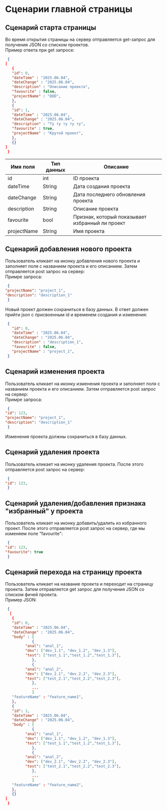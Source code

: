 # Сценарии главной страницы
## Сценарий старта страницы
Во время открытия страницы на сервер отправляется get-запрос для получения JSON со списком проектов.\
Пример ответа при get запросе:
```json
 {
[
   {
   "id": 0,
   "dateTime" : "2025.06.04",
   "dateChange" : "2025.06.04",
   "description" : "Описание проекта",
   "favourite" : false,
   "projectName" : "DDD",
   },
   {
   "id": 1,
   "dateTime" : "2025.06.04",
   "dateChange" : "2025.06.04",
   "description" : "Ту ту ту ту ту",
   "favourite" : true,
   "projectName" : "Крутой проект",
   },
   {}
]
 }
```

|Имя поля|Тип данных|Описание|
|-|--------|---|
|id|int|ID проекта|
|dateTime|String|Дата создания проекта|
|dateChange|String|Дата последнего обновления проекта|
|description|String|Описание проекта|
|favourite|bool|Признак, который показывает избранный ли проект|
|projectName|String|Имя проекта|

## Сценарий добавления нового проекта
Пользователь кликает на иконку добавления нового проекта и заполняет поля с названием проекта и его описанием. Затем отправляется post запрос на сервер: \
Примре запроса:
```json
 {
"projectName": "project_1",
"description": "description_1"
 }
```
Новый проект должен сохраниться в базу данных. В ответ должен прийти json с присвоенным id и временем создания и изменения:
```json
 {   
   "id": 0,
   "dateTime" : "2025.06.04",
   "dateChange" : "2025.06.04",
   "description" : "description_1",
   "favourite" : false,
   "projectName" : "project_1", 
 }
```

## Сценарий изменения проекта
Пользователь кликает на иконку изменения проекта и заполняет поля с названием проекта и его описанием. Затем отправляется post запрос на сервер: \
Примре запроса:
```json
 {
"id": 123,
"projectName": "project_1",
"description": "description_1"
 }
```
Изменения проекта должны сохраниться в базу данных. 
## Сценарий удаления проекта
Пользователь кликает на иконку удаления проекта. После этого отправляется post запрос на сервер: 
```json
 {
"id": 123,
 }
```
## Сценарий удаления/добавления признака "избранный" у проекта
Пользователь кликает на иконку добавить/удалить из избранного проект. После этого отправляется post запрос на сервер, где мы изменяем поле "favourite": 
```json
 {
"id": 123,
"favourite": true
 }
```

## Сценарий перехода на страницу проекта
Пользователь кликает на название проекта и переходит на страницу проекта. Затем отправляется get запрос для получения JSON со списком фичей проекта.\
Пример JSON:
```json
 {
  [
   {
   "id": 0,
   "dateTime" : "2025.06.04",
   "dateChange" : "2025.06.04",
   "body" : [
            {
         "anal": "anal_1",
         "dev": ["dev_1.1", "dev_1.2", "dev_1.3"],
         "test": ["test_1.1","test_1.2","test_1.3"],
            },
            {
         "anal": "anal_2",
         "dev": ["dev_2.1", "dev_2.2", "dev_2.3"],
         "test": ["test_2.1","test_2.2","test_2.3"],
            },
            ...
            ]
   "featureName" : "feature_name1",
   },
   {
   "id": 1,
   "dateTime" : "2025.06.04",
   "dateChange" : "2025.06.04",
   "body" : [
            {
         "anal": "anal_1",
         "dev": ["dev_1.1", "dev_1.2", "dev_1.3"],
         "test": ["test_1.1","test_1.2","test_1.3"],
            },
            {
         "anal": "anal_2",
         "dev": ["dev_2.1", "dev_2.2", "dev_2.3"],
         "test": ["test_2.1","test_2.2","test_2.3"],
            },
            ...
            ]
   "featureName" : "feature_name2",
   },
   {}
]
 }
```
